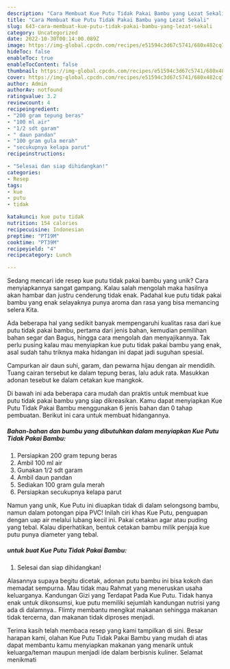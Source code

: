 ```yaml
---
description: "Cara Membuat Kue Putu Tidak Pakai Bambu yang Lezat Sekali"
title: "Cara Membuat Kue Putu Tidak Pakai Bambu yang Lezat Sekali"
slug: 643-cara-membuat-kue-putu-tidak-pakai-bambu-yang-lezat-sekali
category: Uncategorized
date: 2022-10-30T00:14:00.089Z
image: https://img-global.cpcdn.com/recipes/e51594c3d67c5741/680x482cq70/kue-putu-tidak-pakai-bambu-foto-resep-utama.jpg
hideToc: false
enableToc: true
enableTocContent: false
thumbnail: https://img-global.cpcdn.com/recipes/e51594c3d67c5741/680x482cq70/kue-putu-tidak-pakai-bambu-foto-resep-utama.jpg
cover: https://img-global.cpcdn.com/recipes/e51594c3d67c5741/680x482cq70/kue-putu-tidak-pakai-bambu-foto-resep-utama.jpg
author: Admin
authorAv: notfound
ratingvalue: 3.2
reviewcount: 4
recipeingredient:
- "200 gram tepung beras"
- "100 ml air"
- "1/2 sdt garam"
- " daun pandan"
- "100 gram gula merah"
- "secukupnya kelapa parut"
recipeinstructions:

- "Selesai dan siap dihidangkan!"
categories:
- Resep
tags:
- kue
- putu
- tidak

katakunci: kue putu tidak 
nutrition: 154 calories
recipecuisine: Indonesian
preptime: "PT19M"
cooktime: "PT39M"
recipeyield: "4"
recipecategory: Lunch

---
```





Sedang mencari ide resep kue putu tidak pakai bambu yang unik? Cara menyiapkannya sangat gampang. Kalau salah mengolah maka hasilnya akan hambar dan justru cenderung tidak enak. Padahal kue putu tidak pakai bambu yang enak selayaknya punya aroma dan rasa yang bisa memancing selera Kita.





Ada beberapa hal yang sedikit banyak mempengaruhi kualitas rasa dari kue putu tidak pakai bambu, pertama dari jenis bahan, kemudian pemilihan bahan segar dan Bagus, hingga cara mengolah dan menyajikannya. Tak perlu pusing kalau mau menyiapkan kue putu tidak pakai bambu yang enak,      asal sudah tahu triknya maka hidangan ini dapat jadi suguhan spesial.














Campurkan air daun suhi, garam, dan pewarna hijau dengan air mendidih. Tuang cairan tersebut ke dalam tepung beras, lalu aduk rata. Masukkan adonan tesebut ke dalam cetakan kue mangkok.






Di bawah ini ada beberapa cara mudah dan praktis untuk membuat kue putu tidak pakai bambu yang siap dikreasikan. Kamu dapat menyiapkan Kue Putu Tidak Pakai Bambu menggunakan 6 jenis bahan dan 0 tahap pembuatan. Berikut ini cara untuk membuat hidangannya.

<!--inarticleads1-->

##### Bahan-bahan dan bumbu yang dibutuhkan dalam menyiapkan Kue Putu Tidak Pakai Bambu:

1. Persiapkan 200 gram tepung beras
1. Ambil 100 ml air
1. Gunakan 1/2 sdt garam
1. Ambil  daun pandan
1. Sediakan 100 gram gula merah
1. Persiapkan secukupnya kelapa parut


Namun yang unik, Kue Putu ini diuapkan tidak di dalam selongsong bambu, namun dalam potongan pipa PVC! Inilah ciri khas Kue Putu, penguapan dengan uap air melalui lubang kecil ini. Pakai cetakan agar atau puding yang tebal. Kalau diperhatikan, bentuk cetakan bambu milik penjaja kue putu punya diameter yang tebal. 

<!--inarticleads2-->

#####  untuk buat Kue Putu Tidak Pakai Bambu:


1. Selesai dan siap dihidangkan!

Alasannya supaya begitu dicetak, adonan putu bambu ini bisa kokoh dan memadat sempurna. Mau tidak mau Rahmat yang meneruskan usaha keluarganya. Kandungan Gizi yang Terdapat Pada Kue Putu. Tidak hanya enak untuk dikonsumsi, kue putu memiliki sejumlah kandungan nutrisi yang ada di dalamnya.. Flimty membantu mengikat makanan sehingga makanan tidak tercerna, dan makanan tidak diproses menjadi. 

Terima kasih telah membaca resep yang kami tampilkan di sini. Besar harapan kami, olahan Kue Putu Tidak Pakai Bambu yang mudah di atas dapat membantu kamu menyiapkan makanan yang menarik untuk keluarga/teman maupun menjadi ide dalam berbisnis kuliner. Selamat menikmati
